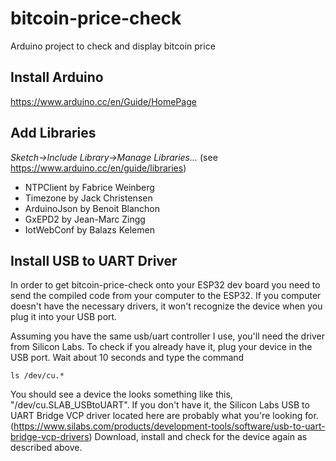 # bitcoin-price-check
Arduino project to check and display bitcoin price

## Install Arduino

https://www.arduino.cc/en/Guide/HomePage

## Add Libraries

*Sketch->Include Library->Manage Libraries...* (see https://www.arduino.cc/en/guide/libraries)

* NTPClient by Fabrice Weinberg
* Timezone by Jack Christensen
* ArduinoJson by Benoit Blanchon
* GxEPD2 by Jean-Marc Zingg
* IotWebConf by Balazs Kelemen

## Install USB to UART Driver

In order to get bitcoin-price-check onto your ESP32 dev board you need to send the compiled code from your computer to the ESP32. If you computer doesn't have the necessary drivers, it won't recognize the device when you plug it into your USB port.

Assuming you have the same usb/uart controller I use, you'll need the driver from Silicon Labs. To check if you already have it, plug your device in the USB port. Wait about 10 seconds and type the command

`ls /dev/cu.*`

You should see a device the looks something like this, "/dev/cu.SLAB_USBtoUART". If you don't have it, the Silicon Labs USB to UART Bridge VCP driver located here are probably what you're looking for. (https://www.silabs.com/products/development-tools/software/usb-to-uart-bridge-vcp-drivers) Download, install and check for the device again as described above.



